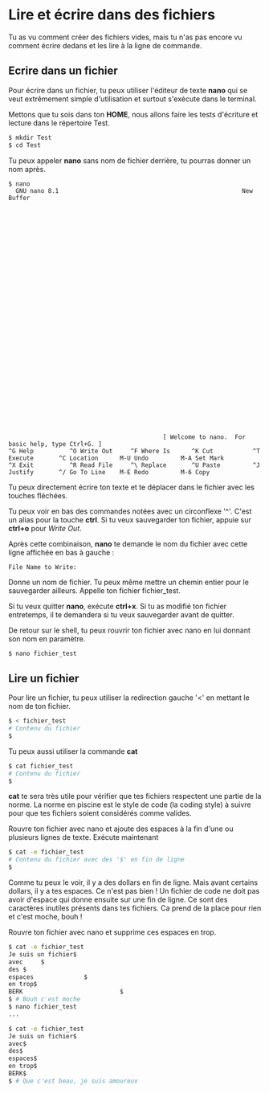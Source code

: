 # Lire et écrire dans des fichiers

Tu as vu comment créer des fichiers vides, mais tu n'as pas encore vu comment
écrire dedans et les lire à la ligne de commande.

## Ecrire dans un fichier

Pour écrire dans un fichier, tu peux utiliser l'éditeur de texte **nano** qui se
veut extrêmement simple d'utilisation et surtout s'exécute dans le terminal.

Mettons que tu sois dans ton **HOME**, nous allons faire les tests d'écriture et
lecture dans le répertoire Test.

```sh
$ mkdir Test
$ cd Test
```

Tu peux appeler **nano** sans nom de fichier derrière, tu pourras donner un nom
après.

```text
$ nano
  GNU nano 8.1                                                   New Buffer

































                                           [ Welcome to nano.  For basic help, type Ctrl+G. ]
^G Help          ^O Write Out     ^F Where Is      ^K Cut           ^T Execute       ^C Location      M-U Undo         M-A Set Mark
^X Exit          ^R Read File     ^\ Replace       ^U Paste         ^J Justify       ^/ Go To Line    M-E Redo         M-6 Copy
```

Tu peux directement écrire ton texte et te déplacer dans le fichier avec les
touches fléchées.

Tu peux voir en bas des commandes notées avec un circonflexe '^'. C'est un alias
pour la touche **ctrl**. Si tu veux sauvegarder ton fichier, appuie sur
**ctrl+o** pour *Write Out*.

Après cette combinaison, **nano** te demande le nom du fichier avec cette ligne
affichée en bas à gauche :
```text
File Name to Write:
```

Donne un nom de fichier. Tu peux même mettre un chemin entier pour le
sauvegarder ailleurs. Appelle ton fichier fichier_test.

Si tu veux quitter **nano**, exécute **ctrl+x**. Si tu as modifié ton fichier
entretemps, il te demandera si tu veux sauvegarder avant de quitter.

De retour sur le shell, tu peux rouvrir ton fichier avec nano en lui donnant son
nom en paramètre.

```sh
$ nano fichier_test
```

## Lire un fichier

Pour lire un fichier, tu peux utiliser la redirection gauche '<' en mettant le
nom de ton fichier.

```sh
$ < fichier_test
# Contenu du fichier
$
```

Tu peux aussi utiliser la commande **cat**

```sh
$ cat fichier_test
# Contenu du fichier
$
```

**cat** te sera très utile pour vérifier que tes fichiers respectent une partie
de la norme. La norme en piscine est le style de code (la coding style) à suivre
pour que tes fichiers soient considérés comme valides.

Rouvre ton fichier avec nano et ajoute des espaces à la fin d'une ou plusieurs
lignes de texte. Exécute maintenant 
```sh
$ cat -e fichier_test
# Contenu du fichier avec des '$' en fin de ligne
$
```

Comme tu peux le voir, il y a des dollars en fin de ligne. Mais avant certains
dollars, il y a tes espaces. Ce n'est pas bien ! Un fichier de code ne doit pas
avoir d'espace qui donne ensuite sur une fin de ligne. Ce sont des caractères
inutiles présents dans tes fichiers. Ca prend de la place pour rien et c'est
moche, bouh !

Rouvre ton fichier avec nano et supprime ces espaces en trop.

```sh
$ cat -e fichier_test
Je suis un fichier$
avec     $
des $
espaces              $
en trop$
BERK                           $
$ # Bouh c'est moche
$ nano fichier_test
...
```

```sh
$ cat -e fichier_test
Je suis un fichier$
avec$
des$
espaces$
en trop$
BERK$
$ # Que c'est beau, je suis amoureux 
```
